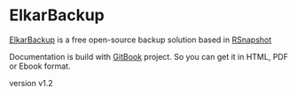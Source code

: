# ElkarBackup

[ElkarBackup](http://elkarbackup.org) is a free open-source backup solution based in [RSnapshot](http://www.rsnapshot.org)

Documentation is build with [GitBook](https://www.gitbook.io) project. So you can get it in HTML, PDF or Ebook format.

version v1.2

[](https://www.gitbook.io/book/elkarnet/elkarbackup/activity)


